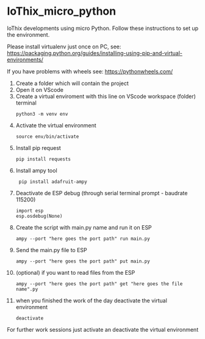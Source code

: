 # IoThix_micro_python
IoThix developments using micro Python. Follow these instructions to set up the environment.

Please install virtualenv just once on PC, see: https://packaging.python.org/guides/installing-using-pip-and-virtual-environments/

If you have problems with wheels see: https://pythonwheels.com/

1) Create a folder which will contain the project
2) Open it on VScode 
3) Create a virtual enviroment with this line on VScode workspace (folder) terminal
    ```
    python3 -m venv env	
    ```
4) Activate the virtual environment 
    ```
    source env/bin/activate
    ```
5) Install pip request
    ```
    pip install requests
    ```
6) Install ampy tool
     ```
      pip install adafruit-ampy
      ```
7) Deactivate de ESP debug (through serial terminal prompt - baudrate 115200) 
      ```
      import esp
      esp.osdebug(None)
      ```
8) Create the script with main.py name and run it on ESP
      ```
      ampy --port "here goes the port path" run main.py
      ```
9) Send the main.py file to ESP
      ```
      ampy --port "here goes the port path" put main.py
      ```
10) (optional) if you want to read files from the ESP
      ```
      ampy --port "here goes the port path" get "here goes the file name".py
      ```
11) when you finished the work of the day deactivate the virtual environment
      ```
      deactivate
      ```
For further work sessions just activate an deactivate the virtual environment

